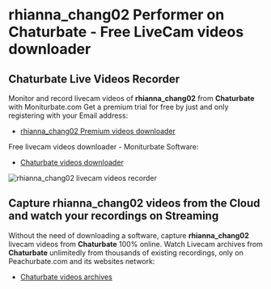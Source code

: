 # rhianna_chang02 Performer on Chaturbate - Free LiveCam videos downloader

## Chaturbate Live Videos Recorder

Monitor and record livecam videos of **rhianna_chang02** from **Chaturbate** with Moniturbate.com
Get a premium trial for free by just and only registering with your Email address:
* [rhianna_chang02 Premium videos downloader](https://moniturbate.com/request-demo-licence-key.html)

Free livecam videos downloader - Moniturbate Software:
* [Chaturbate videos downloader](https://moniturbate.com/moniturbate-download-software.html)

![rhianna_chang02 livecam videos recorder](https://peachurnet.com/templates/moniturbate-software.png)


## Capture rhianna_chang02 videos from the Cloud and watch your recordings on Streaming

Without the need of downloading a software, capture **rhianna_chang02** livecam videos from **Chaturbate** 100% online.
Watch Livecam archives from **Chaturbate** unlimitedly from thousands of existing recordings, only on Peachurbate.com and its websites network:
* [Chaturbate videos archives](https://peachurnet.com/)